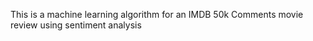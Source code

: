 This is a machine learning algorithm for an IMDB 50k Comments movie review using sentiment analysis
